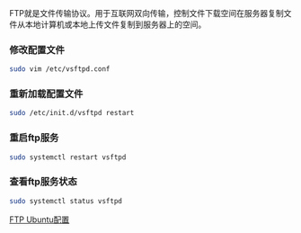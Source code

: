 FTP就是文件传输协议。用于互联网双向传输，控制文件下载空间在服务器复制文件从本地计算机或本地上传文件复制到服务器上的空间。
### 修改配置文件
```bash
sudo vim /etc/vsftpd.conf
```

### 重新加载配置文件
```bash
sudo /etc/init.d/vsftpd restart
```

### 重启ftp服务
```bash
sudo systemctl restart vsftpd
```
### 查看ftp服务状态
```bash
sudo systemctl status vsftpd
```
[FTP Ubuntu配置](https://blog.csdn.net/qq_42992084/article/details/127717675)